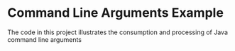 # Command Line Arguments Example

The code in this project illustrates the consumption and processing of 
Java command line arguments